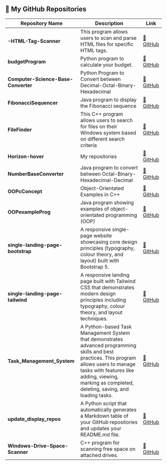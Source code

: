 ## 📂 My GitHub Repositories

| Repository Name | Description | Link |
|---------------|-------------|------|
| **-HTML-Tag-Scanner** | This program allows users to scan and parse HTML files for specific HTML tags. | [🔗 GitHub](https://github.com/Horizon-hover/-HTML-Tag-Scanner) |
| **budgetProgram** | Python program to calculate your budget. | [🔗 GitHub](https://github.com/Horizon-hover/budgetProgram) |
| **Computer-Science-Base-Converter** | Python Program to Convert between Decimal-Octal-Binary-Hexadecimal | [🔗 GitHub](https://github.com/Horizon-hover/Computer-Science-Base-Converter) |
| **FibonacciSequencer** | Java program to display the Fibonacci sequence | [🔗 GitHub](https://github.com/Horizon-hover/FibonacciSequencer) |
| **FileFinder** | This C++ program allows users to search for files on their Windows system based on different search criteria | [🔗 GitHub](https://github.com/Horizon-hover/FileFinder) |
| **Horizon-hover** | My repositories | [🔗 GitHub](https://github.com/Horizon-hover/Horizon-hover) |
| **NumberBaseConverter** | Java program to convert between Octal-Binary-Hexadecimal-Decimal | [🔗 GitHub](https://github.com/Horizon-hover/NumberBaseConverter) |
| **OOPcConcept** | Object-Orientated Examples in C++ | [🔗 GitHub](https://github.com/Horizon-hover/OOPcConcept) |
| **OOPexampleProg** | Java program showing examples of object-orientated programming (OOP) | [🔗 GitHub](https://github.com/Horizon-hover/OOPexampleProg) |
| **single-landing-page-bootstrap** | A responsive single-page website showcasing core design principles (typography, colour theory, and layout) built with Bootstrap 5. | [🔗 GitHub](https://github.com/Horizon-hover/single-landing-page-bootstrap) |
| **single-landing-page-tailwind** | A responsive landing page built with Tailwind CSS that demonstrates modern design principles including typography, colour theory, and layout techniques. | [🔗 GitHub](https://github.com/Horizon-hover/single-landing-page-tailwind) |
| **Task_Management_System** | A Python-based Task Management System that demonstrates advanced programming skills and best practices. This program allows users to manage tasks with features like adding, viewing, marking as completed, deleting, saving, and loading tasks. | [🔗 GitHub](https://github.com/Horizon-hover/Task_Management_System) |
| **update_display_repos** | A Python script that automatically generates a Markdown table of your GitHub repositories and updates your README.md file. | [🔗 GitHub](https://github.com/Horizon-hover/update_display_repos) |
| **Windows-Drive-Space-Scanner** | C++ program for scanning free space on attached drives. | [🔗 GitHub](https://github.com/Horizon-hover/Windows-Drive-Space-Scanner) |

